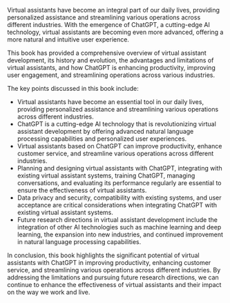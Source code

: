 
Virtual assistants have become an integral part of our daily lives, providing personalized assistance and streamlining various operations across different industries. With the emergence of ChatGPT, a cutting-edge AI technology, virtual assistants are becoming even more advanced, offering a more natural and intuitive user experience.

This book has provided a comprehensive overview of virtual assistant development, its history and evolution, the advantages and limitations of virtual assistants, and how ChatGPT is enhancing productivity, improving user engagement, and streamlining operations across various industries.

The key points discussed in this book include:

* Virtual assistants have become an essential tool in our daily lives, providing personalized assistance and streamlining various operations across different industries.
* ChatGPT is a cutting-edge AI technology that is revolutionizing virtual assistant development by offering advanced natural language processing capabilities and personalized user experiences.
* Virtual assistants based on ChatGPT can improve productivity, enhance customer service, and streamline various operations across different industries.
* Planning and designing virtual assistants with ChatGPT, integrating with existing virtual assistant systems, training ChatGPT, managing conversations, and evaluating its performance regularly are essential to ensure the effectiveness of virtual assistants.
* Data privacy and security, compatibility with existing systems, and user acceptance are critical considerations when integrating ChatGPT with existing virtual assistant systems.
* Future research directions in virtual assistant development include the integration of other AI technologies such as machine learning and deep learning, the expansion into new industries, and continued improvement in natural language processing capabilities.

In conclusion, this book highlights the significant potential of virtual assistants with ChatGPT in improving productivity, enhancing customer service, and streamlining various operations across different industries. By addressing the limitations and pursuing future research directions, we can continue to enhance the effectiveness of virtual assistants and their impact on the way we work and live.
